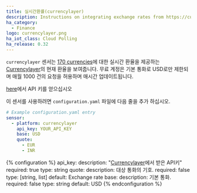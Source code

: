 ```yaml
---
title: 실시간환률(currencylayer)
description: Instructions on integrating exchange rates from https://currencylayer.com/ within Home Assistant.
ha_category:
  - Finance
logo: currencylayer.png
ha_iot_class: Cloud Polling
ha_release: 0.32
---
```


`currencylayer` 센서는 [170 currencies](https://currencylayer.com/currencies)에 대한 실시간 환율을 제공하는 [Currencylayer](https://currencylayer.com/)의 현재 환율을 보여줍니다. 무료 계정은 기본 통화로 USD로만 제한되며 매월 1000 건의 요청을 허용하며 매시간 업데이트됩니다.

[here](https://currencylayer.com/product)에서 API 키를 얻으십시오

이 센서를 사용하려면 `configuration.yaml` 파일에 다음 줄을 추가 하십시오.

```yaml
# Example configuration.yaml entry
sensor:
  - platform: currencylayer
    api_key: YOUR_API_KEY
    base: USD
    quote:
      - EUR
      - INR
```

{% configuration %}
api_key:
  description: "[Currencylayer](https://currencylayer.com/)에서 받은 API키"
  required: true
  type: string
quote:
  description: 대상 통화의 기호.
  required: false
  type: [string, list]
  default: Exchange rate
base:
  description: 기본 통화.
  required: false
  type: string
  default: USD
{% endconfiguration %}
